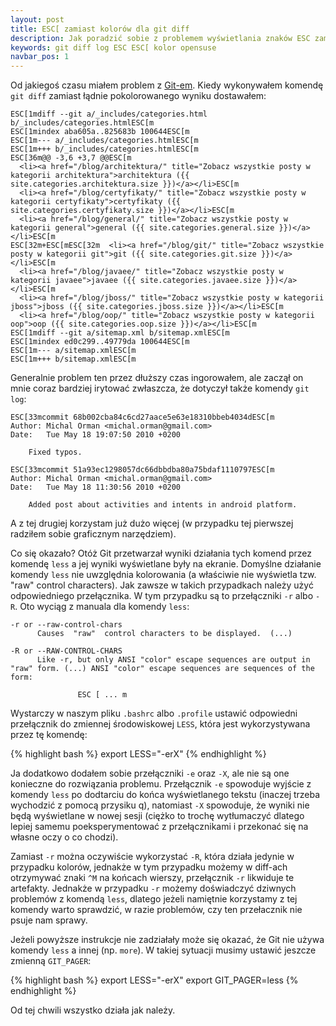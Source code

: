 ```yaml
---
layout: post
title: ESC[ zamiast kolorów dla git diff
description: Jak poradzić sobie z problemem wyświetlania znaków ESC zamiast kolorów w komendach git diff, git log w systemi OpenSUSE
keywords: git diff log ESC ESC[ kolor opensuse
navbar_pos: 1
---
```

Od jakiegoś czasu miałem problem z [Git-em](http://git-scm.com/). Kiedy wykonywałem komendę
``git diff`` zamiast łądnie pokolorowanego wyniku dostawałem:

    ESC[1mdiff --git a/_includes/categories.html b/_includes/categories.htmlESC[m
    ESC[1mindex aba605a..825683b 100644ESC[m
    ESC[1m--- a/_includes/categories.htmlESC[m
    ESC[1m+++ b/_includes/categories.htmlESC[m
    ESC[36m@@ -3,6 +3,7 @@ESC[m
      <li><a href="/blog/architektura/" title="Zobacz wszystkie posty w kategorii architektura">architektura ({{ site.categories.architektura.size }})</a></li>ESC[m
      <li><a href="/blog/certyfikaty/" title="Zobacz wszystkie posty w kategorii certyfikaty">certyfikaty ({{ site.categories.certyfikaty.size }})</a></li>ESC[m
      <li><a href="/blog/general/" title="Zobacz wszystkie posty w kategorii general">general ({{ site.categories.general.size }})</a></li>ESC[m
    ESC[32m+ESC[mESC[32m  <li><a href="/blog/git/" title="Zobacz wszystkie posty w kategorii git">git ({{ site.categories.git.size }})</a></li>ESC[m
      <li><a href="/blog/javaee/" title="Zobacz wszystkie posty w kategorii javaee">javaee ({{ site.categories.javaee.size }})</a></li>ESC[m
      <li><a href="/blog/jboss/" title="Zobacz wszystkie posty w kategorii jboss">jboss ({{ site.categories.jboss.size }})</a></li>ESC[m
      <li><a href="/blog/oop/" title="Zobacz wszystkie posty w kategorii oop">oop ({{ site.categories.oop.size }})</a></li>ESC[m
    ESC[1mdiff --git a/sitemap.xml b/sitemap.xmlESC[m
    ESC[1mindex ed0c299..49779da 100644ESC[m
    ESC[1m--- a/sitemap.xmlESC[m
    ESC[1m+++ b/sitemap.xmlESC[m

Generalnie problem ten przez dłuższy czas ingorowałem, ale zaczął on mnie coraz bardziej irytować zwłaszcza, że
dotyczył także komendy ``git log``:

    ESC[33mcommit 68b002cba84c6cd27aace5e63e18310bbeb4034dESC[m
    Author: Michal Orman <michal.orman@gmail.com>
    Date:   Tue May 18 19:07:50 2010 +0200

        Fixed typos.

    ESC[33mcommit 51a93ec1298057dc66dbbdba80a75bdaf1110797ESC[m
    Author: Michal Orman <michal.orman@gmail.com>
    Date:   Tue May 18 11:30:56 2010 +0200

        Added post about activities and intents in android platform.

A z tej drugiej korzystam już dużo więcej (w przypadku tej pierwszej radziłem sobie graficznym narzędziem).

Co się okazało? Otóż Git przetwarzał wyniki działania tych komend przez komendę ``less`` a jej wyniki wyświetlane były na ekranie. Domyślne
działanie komendy ``less`` nie uwzględnia kolorowania (a właściwie nie wyświetla tzw. "raw" control characters). Jak zawsze w takich przypadkach należy
użyć odpowiedniego przełącznika. W tym przypadku są to przełączniki ``-r`` albo ``-R``. Oto wyciąg z manuala dla komendy ``less``:

    -r or --raw-control-chars
          Causes  "raw"  control characters to be displayed.  (...)

    -R or --RAW-CONTROL-CHARS
          Like -r, but only ANSI "color" escape sequences are output in "raw" form. (...) ANSI "color" escape sequences are sequences of the form:

                   ESC [ ... m

Wystarczy w naszym pliku ``.bashrc`` albo ``.profile`` ustawić odpowiedni przełącznik do zmiennej środowiskowej ``LESS``, która jest wykorzystywana
przez tę komendę:

{% highlight bash %}
export LESS="-erX"
{% endhighlight %}

Ja dodatkowo dodałem sobie przełączniki ``-e`` oraz ``-X``, ale nie są one konieczne do rozwiązania problemu. Przełącznik ``-e`` spowoduje wyjście
z komendy ``less`` po dodtarciu do końca wyświetlanego tekstu (inaczej trzeba wychodzić z pomocą przysiku q), natomiast ``-X`` spowoduje, że wyniki
nie będą wyświetlane w nowej sesji (ciężko to trochę wytłumaczyć dlatego lepiej samemu poeksperymentować z przełącznikami i przekonać się
na własne oczy o co chodzi).

Zamiast ``-r`` można oczywiście wykorzystać ``-R``, która działa jedynie w przypadku kolorów, jednakże w tym przypadku możemy w diff-ach otrzymywać
znaki ``^M`` na końcach wierszy, przełącznik ``-r`` likwiduje te artefakty. Jednakże w przypadku ``-r`` możemy doświadczyć dziwnych problemów
z komendą ``less``, dlatego jeżeli namiętnie korzystamy z tej komendy warto sprawdzić, w razie problemów, czy ten przełacznik nie psuje nam
sprawy.

Jeżeli powyższe instrukcje nie zadziałały może się okazać, że Git nie używa komendy ``less`` a innej (np. ``more``). W takiej sytuacji
musimy ustawić jeszcze zmienną ``GIT_PAGER``:

{% highlight bash %}
export LESS="-erX"
export GIT_PAGER=less
{% endhighlight %}

Od tej chwili wszystko działa jak należy.